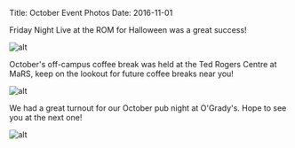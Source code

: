 Title: October Event Photos
Date: 2016-11-01


Friday Night Live at the ROM for Halloween was a great success!

![alt]({filename}/images/2016/fnlrom2016.jpg)

October's off-campus coffee break was held at the Ted Rogers Centre at MaRS, keep on the lookout for future coffee breaks near you!

![alt]({filename}/images/2016/offcampus2016oct.jpg)

We had a great turnout for our October pub night at O'Grady's. Hope to see you at the next one!

![alt]({filename}/images/2016/pubnightoct16.jpg)
